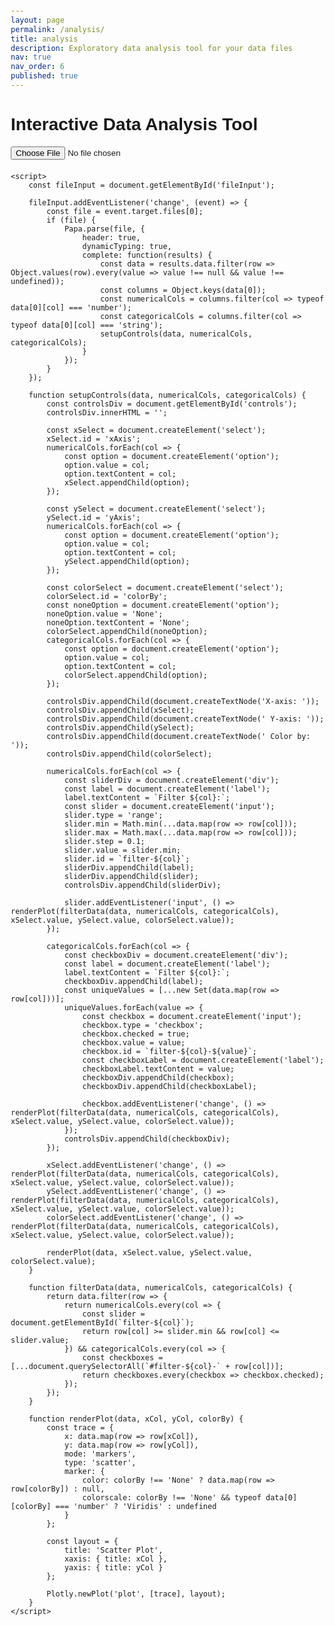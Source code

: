 ```yaml
---
layout: page
permalink: /analysis/
title: analysis
description: Exploratory data analysis tool for your data files
nav: true
nav_order: 6
published: true
---
```


<!DOCTYPE html>
<html lang="en">
<head>
    <meta charset="UTF-8">
    <meta name="viewport" content="width=device-width, initial-scale=1.0">
    <title>Interactive Data Analysis Tool</title>
    <script src="https://cdn.plotly.com/plotly-latest.min.js"></script>
    <script src="https://cdnjs.cloudflare.com/ajax/libs/PapaParse/5.3.1/papaparse.min.js"></script>
    <style>
        body {
            font-family: Arial, sans-serif;
            margin: 20px;
        }
        #controls {
            margin-bottom: 20px;
        }
    </style>
</head>
<body>
    <h1>Interactive Data Analysis Tool</h1>
    <input type="file" id="fileInput" accept=".csv,.txt" />
    <div id="controls"></div>
    <div id="plot"></div>

    <script>
        const fileInput = document.getElementById('fileInput');

        fileInput.addEventListener('change', (event) => {
            const file = event.target.files[0];
            if (file) {
                Papa.parse(file, {
                    header: true,
                    dynamicTyping: true,
                    complete: function(results) {
                        const data = results.data.filter(row => Object.values(row).every(value => value !== null && value !== undefined));
                        const columns = Object.keys(data[0]);
                        const numericalCols = columns.filter(col => typeof data[0][col] === 'number');
                        const categoricalCols = columns.filter(col => typeof data[0][col] === 'string');
                        setupControls(data, numericalCols, categoricalCols);
                    }
                });
            }
        });

        function setupControls(data, numericalCols, categoricalCols) {
            const controlsDiv = document.getElementById('controls');
            controlsDiv.innerHTML = '';

            const xSelect = document.createElement('select');
            xSelect.id = 'xAxis';
            numericalCols.forEach(col => {
                const option = document.createElement('option');
                option.value = col;
                option.textContent = col;
                xSelect.appendChild(option);
            });

            const ySelect = document.createElement('select');
            ySelect.id = 'yAxis';
            numericalCols.forEach(col => {
                const option = document.createElement('option');
                option.value = col;
                option.textContent = col;
                ySelect.appendChild(option);
            });

            const colorSelect = document.createElement('select');
            colorSelect.id = 'colorBy';
            const noneOption = document.createElement('option');
            noneOption.value = 'None';
            noneOption.textContent = 'None';
            colorSelect.appendChild(noneOption);
            categoricalCols.forEach(col => {
                const option = document.createElement('option');
                option.value = col;
                option.textContent = col;
                colorSelect.appendChild(option);
            });

            controlsDiv.appendChild(document.createTextNode('X-axis: '));
            controlsDiv.appendChild(xSelect);
            controlsDiv.appendChild(document.createTextNode(' Y-axis: '));
            controlsDiv.appendChild(ySelect);
            controlsDiv.appendChild(document.createTextNode(' Color by: '));
            controlsDiv.appendChild(colorSelect);

            numericalCols.forEach(col => {
                const sliderDiv = document.createElement('div');
                const label = document.createElement('label');
                label.textContent = `Filter ${col}:`;
                const slider = document.createElement('input');
                slider.type = 'range';
                slider.min = Math.min(...data.map(row => row[col]));
                slider.max = Math.max(...data.map(row => row[col]));
                slider.step = 0.1;
                slider.value = slider.min;
                slider.id = `filter-${col}`;
                sliderDiv.appendChild(label);
                sliderDiv.appendChild(slider);
                controlsDiv.appendChild(sliderDiv);

                slider.addEventListener('input', () => renderPlot(filterData(data, numericalCols, categoricalCols), xSelect.value, ySelect.value, colorSelect.value));
            });

            categoricalCols.forEach(col => {
                const checkboxDiv = document.createElement('div');
                const label = document.createElement('label');
                label.textContent = `Filter ${col}:`;
                checkboxDiv.appendChild(label);
                const uniqueValues = [...new Set(data.map(row => row[col]))];
                uniqueValues.forEach(value => {
                    const checkbox = document.createElement('input');
                    checkbox.type = 'checkbox';
                    checkbox.checked = true;
                    checkbox.value = value;
                    checkbox.id = `filter-${col}-${value}`;
                    const checkboxLabel = document.createElement('label');
                    checkboxLabel.textContent = value;
                    checkboxDiv.appendChild(checkbox);
                    checkboxDiv.appendChild(checkboxLabel);

                    checkbox.addEventListener('change', () => renderPlot(filterData(data, numericalCols, categoricalCols), xSelect.value, ySelect.value, colorSelect.value));
                });
                controlsDiv.appendChild(checkboxDiv);
            });

            xSelect.addEventListener('change', () => renderPlot(filterData(data, numericalCols, categoricalCols), xSelect.value, ySelect.value, colorSelect.value));
            ySelect.addEventListener('change', () => renderPlot(filterData(data, numericalCols, categoricalCols), xSelect.value, ySelect.value, colorSelect.value));
            colorSelect.addEventListener('change', () => renderPlot(filterData(data, numericalCols, categoricalCols), xSelect.value, ySelect.value, colorSelect.value));

            renderPlot(data, xSelect.value, ySelect.value, colorSelect.value);
        }

        function filterData(data, numericalCols, categoricalCols) {
            return data.filter(row => {
                return numericalCols.every(col => {
                    const slider = document.getElementById(`filter-${col}`);
                    return row[col] >= slider.min && row[col] <= slider.value;
                }) && categoricalCols.every(col => {
                    const checkboxes = [...document.querySelectorAll(`#filter-${col}-` + row[col])];
                    return checkboxes.every(checkbox => checkbox.checked);
                });
            });
        }

        function renderPlot(data, xCol, yCol, colorBy) {
            const trace = {
                x: data.map(row => row[xCol]),
                y: data.map(row => row[yCol]),
                mode: 'markers',
                type: 'scatter',
                marker: {
                    color: colorBy !== 'None' ? data.map(row => row[colorBy]) : null,
                    colorscale: colorBy !== 'None' && typeof data[0][colorBy] === 'number' ? 'Viridis' : undefined
                }
            };

            const layout = {
                title: 'Scatter Plot',
                xaxis: { title: xCol },
                yaxis: { title: yCol }
            };

            Plotly.newPlot('plot', [trace], layout);
        }
    </script>
</body>
</html>
